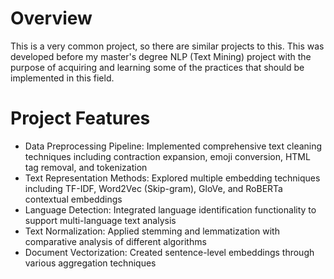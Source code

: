 

# Overview
This is a very common project, so there are similar projects to this. This was developed before my master's degree NLP (Text Mining) project with the purpose of acquiring and learning some of the practices that should be implemented in this field.

# Project Features

 - Data Preprocessing Pipeline: Implemented comprehensive text cleaning techniques including contraction expansion, emoji conversion, HTML tag removal, and tokenization
 - Text Representation Methods: Explored multiple embedding techniques including TF-IDF, Word2Vec (Skip-gram), GloVe, and RoBERTa contextual embeddings
 - Language Detection: Integrated language identification functionality to support multi-language text analysis
 - Text Normalization: Applied stemming and lemmatization with comparative analysis of different algorithms
 - Document Vectorization: Created sentence-level embeddings through various aggregation techniques
